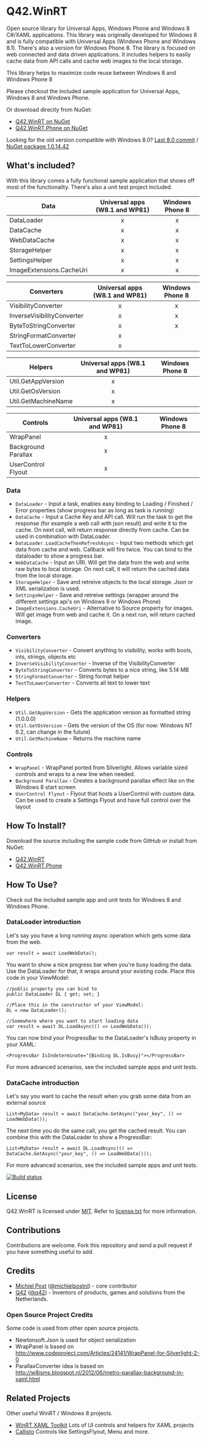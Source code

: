Q42.WinRT
=========

Open source library for Universal Apps, Windows Phone and Windows 8 C#/XAML applications. This library was originally developed for Windows 8 and is fully compatible with Universal Apps (Windows Phone and Windows 8.1). There's also a version for Windows Phone 8.
The library is focused on web connected and data driven applications. It includes helpers to easily cache data from API calls and cache web images to the local storage.

This library helps to maximize code reuse between Windows 8 and Windows Phone 8

Please checkout the included sample application for Universal Apps, Windows 8 and Windows Phone.

Or download directly from NuGet:
- [Q42.WinRT on NuGet](https://nuget.org/packages/Q42.WinRT)
- [Q42.WinRT.Phone on NuGet](https://nuget.org/packages/Q42.WinRT.Phone)

Looking for the old version compatible with Windows 8.0?
[Last 8.0 commit](https://github.com/Q42/Q42.WinRT/tree/72c32592a8681154c17c246904b4d010c916bd5c) / [NuGet package 1.0.14.42](https://www.nuget.org/packages/Q42.WinRT/1.0.14.42)

## What's included?
With this library comes a fully functional sample application that shows off most of the functionality. There's also a unit test project included.

| Data     | Universal apps (W8.1 and WP81) | Windows Phone 8 | 
| ------------- |:---------:|:-------------:|
| DataLoader      | x |x | 
| DataCache      | x |x |  
| WebDataCache      | x|x|
| StorageHelper      | x|x|
| SettingsHelper      | x|x|
| ImageExtensions.CacheUri      | x|x|

| Converters     | Universal apps (W8.1 and WP81) | Windows Phone 8 | 
| ------------- |:---------:|:-------------:|
| VisibilityConverter      | x |x |  
| InverseVisibilityConverter      | x |x |  
| ByteToStringConverter      | x |x |  
| StringFormatConverter      | x||
| TextToLowerConverter      | x||

| Helpers     | Universal apps (W8.1 and WP81) | Windows Phone 8 | 
| ------------- |:---------:|:-------------:|
| Util.GetAppVersion      | x||
| Util.GetOsVersion      | x||
| Util.GetMachineName      | x||

| Controls     | Universal apps (W8.1 and WP81) | Windows Phone 8 | 
| ------------- |:---------:|:-------------:|
| WrapPanel      | x||
| Background Parallax      | x||
| UserControl Flyout      | x||

### Data
* `DataLoader` - Input a task, enables easy binding to Loading / Finished / Error properties (show progress bar as long as task is running)
* `DataCache` - Input a Cache Key and API call. Will run the task to get the response (for example a web call with json result) and write it to the cache. On next call, will return response directly from cache. Can be used in combination with DataLoader.
* `DataLoader.LoadCacheThenRefreshAsync` - Input two methods which get data from cache and web. Callback will fire twice. You can bind to the dataloader to show a progress bar.
* `WebDataCache` - Input an URI. Will get the data from the web and write raw bytes to local storage. On next call, it will return the cached data from the local storage.
* `StorageHelper` - Save and retreive objects to the local storage. Json or XML serialization is used.
* `SettingsHelper` - Save and retreive settings (wrapper around the different settings api's on Windows 8 or Windows Phone)
* `ImageExtensions.CacheUri` - Alternative to Source property for images. Will get image from web and cache it. On a next run, will return cached image.

### Converters
* `VisibilityConverter` - Convert anything to visibility, works with bools, ints, strings, objects etc
* `InverseVisibilityConverter` - Inverse of the VisibilityConverter
* `ByteToStringConverter` - Converts bytes to a nice string, like 5.14 MB
* `StringFormatConverter` - String format helper
* `TextToLowerConverter` - Converts all text to lower text

### Helpers
* `Util.GetAppVersion` - Gets the application version as formatted string (1.0.0.0)
* `Util.GetOsVersion` - Gets the version of the OS (for now: Windows NT 6.2, can change in the future)
* `Util.GetMachineName` - Returns the machine name

### Controls
* `WrapPanel` - WrapPanel ported from Silverlight. Allows variable sized controls and wraps to a new line when needed.
* `Background Parallax` - Creates a background parallax effect like on the Windows 8 start screen
* `UserControl Flyout` - Flyout that hosts a UserControl with custom data. Can be used to create a Settings Flyout and have full control over the layout


## How To Install?
Download the source including the sample code from GitHub or install from NuGet:
- [Q42.WinRT](https://nuget.org/packages/Q42.WinRT)
- [Q42.WinRT.Phone](https://nuget.org/packages/Q42.WinRT.Phone)

## How To Use?
Check out the included sample app and unit tests for Windows 8 and Windows Phone.

### DataLoader introduction
Let's say you have a long running async operation which gets some data from the web.

	var result = await LoadWebData();
	
You want to show a nice progress bar when you're busy loading the data. Use the DataLoader for that, it wraps around your existing code. Place this code in your ViewModel:

	//public property you can bind to
	public DataLoader DL { get; set; }
	
	//Place this in the constructor of your ViewModel:
	DL = new DataLoader();
	
	//Somewhere where you want to start loading data
	var result = await DL.LoadAsync(() => LoadWebData());
	
You can now bind your ProgressBar to the DataLoader's IsBusy property in your XAML:
	
	<ProgressBar IsIndeterminate="{Binding DL.IsBusy}"></ProgressBar>
	
For more advanced scenarios, see the included sample apps and unit tests.

### DataCache introduction
Let's say you want to cache the result when you grab some data from an external source

	List<MyData> result = await DataCache.GetAsync("your_key", () => LoadWebData());
	
The next time you do the same call, you get the cached result.
You can combine this with the DataLoader to show a ProgressBar:

	List<MyData> result = await DL.LoadAsync(() => DataCache.GetAsync("your_key", () => LoadWebData()));

For more advanced scenarios, see the included sample apps and unit tests.

[![Build status](https://ci.appveyor.com/api/projects/status/gxy0p9vcqf9pl0nd/branch/master?svg=true)](https://ci.appveyor.com/project/michielpost/q42-winrt/branch/master)

## License
Q42.WinRT is licensed under [MIT](http://www.opensource.org/licenses/mit-license.php "Read more about the MIT license form"). Refer to [license.txt](https://github.com/Q42/Q42.WinRT/blob/master/LICENSE.txt) for more information.

## Contributions
Contributions are welcome. Fork this repository and send a pull request if you have something useful to add.

## Credits
* [Michiel Post](http://www.michielpost.nl) ([@michielpostnl](http://twitter.com/michielpostnl)) - core contributor
* [Q42](http://www.q42.nl) ([@q42](http://twitter.com/q42)) - Inventors of products, games and solutions from the Netherlands.

### Open Source Project Credits
Some code is used from other open source projects.

* Newtonsoft.Json is used for object serialization
* WrapPanel is based on http://www.codeproject.com/Articles/24141/WrapPanel-for-Silverlight-2-0
* ParallaxConverter idea is based on http://w8isms.blogspot.nl/2012/06/metro-parallax-background-in-xaml.html

## Related Projects
Other useful WinRT / Windows 8 projects.

* [WinRT XAML Toolkit](http://winrtxamltoolkit.codeplex.com) Lots of UI controls and helpers for XAML projects
* [Callisto](https://github.com/timheuer/callisto) Controls like SettingsFlyout, Menu and more.
